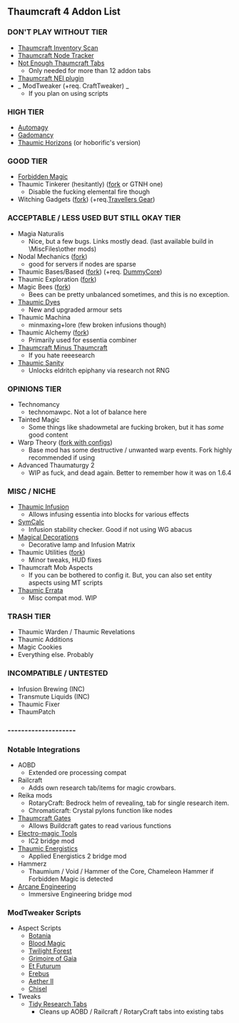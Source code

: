 ## Thaumcraft 4 Addon List

### DON'T PLAY WITHOUT TIER
- [Thaumcraft Inventory Scan](https://minecraft.curseforge.com/projects/thaumcraft-inventory-scanning)
- [Thaumcraft Node Tracker](https://minecraft.curseforge.com/projects/thaumcraft-node-tracker)
- [Not Enough Thaumcraft Tabs](https://minecraft.curseforge.com/projects/notenoughthaumcrafttabs)
  - Only needed for more than 12 addon tabs
- [Thaumcraft NEI plugin](https://minecraft.curseforge.com/projects/thaumcraft-nei-plugin)
- _ ModTweaker (+req. CraftTweaker) _
  - If you plan on using scripts 

### HIGH TIER
- [Automagy](https://minecraft.curseforge.com/projects/automagy)
- [Gadomancy](https://minecraft.curseforge.com/projects/gadomancy)
- [Thaumic Horizons](https://minecraft.curseforge.com/projects/thaumic-horizons) (or hoborific's version)

### GOOD TIER
- [Forbidden Magic](https://minecraft.curseforge.com/projects/forbidden-magic)
- Thaumic Tinkerer (hesitantly) ([fork](https://github.com/KryptonCaptain/ThaumicTinkerer/releases) or GTNH one)
  - Disable the fucking elemental fire though
- Witching Gadgets ([fork](https://github.com/KryptonCaptain/WitchingGadgets/releases)) (+req.[Travellers Gear](https://minecraft.curseforge.com/projects/travellers-gear))

### ACCEPTABLE / LESS USED BUT STILL OKAY TIER
- Magia Naturalis
  - Nice, but a few bugs. Links mostly dead. (last available build in \\MiscFiles\other mods\)
- Nodal Mechanics ([fork](https://github.com/KryptonCaptain/Nodal-Mechanics/releases))
  - good for servers if nodes are sparse
- Thaumic Bases/Based ([fork](https://github.com/KryptonCaptain/ThaumicBases/releases)) (+req. [DummyCore](https://minecraft.curseforge.com/projects/dummycore))
- Thaumic Exploration ([fork](https://github.com/KryptonCaptain/Thaumic_Exploration/releases))
- Magic Bees ([fork](https://github.com/KryptonCaptain/MagicBees/releases))
  - Bees can be pretty unbalanced sometimes, and this is no exception.
- [Thaumic Dyes](https://minecraft.curseforge.com/projects/thaumic-dyes)
  - New and upgraded armour sets
- Thaumic Machina
  - minmaxing+lore (few broken infusions though)
- Thaumic Alchemy ([fork](https://github.com/KryptonCaptain/ThaumicAlchemy/releases))
  - Primarily used for essentia combiner
- [Thaumcraft Minus Thaumcraft](https://minecraft.curseforge.com/projects/thaumcraft-minus-thaumcraft)
  - If you hate reeesearch
- [Thaumic Sanity](https://minecraft.curseforge.com/projects/thaumic-sanity)
  - Unlocks eldritch epiphany via research not RNG

### OPINIONS TIER
- Technomancy 
  - technomawpc. Not a lot of balance here
- Tainted Magic
  - Some things like shadowmetal are fucking broken, but it has _some_ good content
- Warp Theory ([fork with configs](https://github.com/Namikon/WarpTheory/releases/tag/1.0f-test2))
  - Base mod has some destructive / unwanted warp events. Fork highly recommended if using
- Advanced Thaumaturgy 2
  - WIP as fuck, and dead again. Better to remember how it was on 1.6.4

### MISC / NICHE
- [Thaumic Infusion](https://minecraft.curseforge.com/projects/thaumic-infusion)
  - Allows infusing essentia into blocks for various effects
- [SymCalc](https://minecraft.curseforge.com/projects/symcalc)
  - Infusion stability checker. Good if not using WG abacus
- [Magical Decorations](https://minecraft.curseforge.com/projects/magicaldecorations)
  - Decorative lamp and Infusion Matrix
- Thaumic Utilities ([fork](https://github.com/KryptonCaptain/ThaumicUtilities/releases))
  - Minor tweaks, HUD fixes
- Thaumcraft Mob Aspects
  - If you can be bothered to config it. But, you can also set entity aspects using MT scripts
- [Thaumic Errata](https://github.com/KryptonCaptain/ThaumErrata/releases)
  - Misc compat mod. WIP

### TRASH TIER
- Thaumic Warden / Thaumic Revelations
- Thaumic Additions
- Magic Cookies
- Everything else. Probably

### INCOMPATIBLE / UNTESTED
- Infusion Brewing (INC)
- Transmute Liquids (INC)
- Thaumic Fixer
- ThaumPatch

### --------------------

### Notable Integrations
- AOBD
  - Extended ore processing compat
- Railcraft
  - Adds own research tab/items for magic crowbars. 
- Reika mods
  - RotaryCraft: Bedrock helm of revealing, tab for single research item. 
  - Chromaticraft: Crystal pylons function like nodes
- [Thaumcraft Gates](https://minecraft.curseforge.com/projects/thaumcraftgates)
  - Allows Buildcraft gates to read various functions
- [Electro-magic Tools](https://minecraft.curseforge.com/projects/electro-magic-tools)
  - IC2 bridge mod
- [Thaumic Energistics](https://minecraft.curseforge.com/projects/thaumic-energistics)
  - Applied Energistics 2 bridge mod
- Hammerz
  - Thaumium / Void / Hammer of the Core, Chameleon Hammer if Forbidden Magic is detected
- [Arcane Engineering](https://minecraft.curseforge.com/projects/arcane-engineering)
  - Immersive Engineering bridge mod

### ModTweaker Scripts
- Aspect Scripts
  - [Botania](https://minecraft.curseforge.com/projects/botania-aspects)
  - [Blood Magic](https://minecraft.curseforge.com/projects/aspects-of-bloodmagic)
  - [Twilight Forest](https://minecraft.curseforge.com/projects/twilight-aspects)
  - [Grimoire of Gaia](https://minecraft.curseforge.com/projects/aspects-of-gaia)
  - [Et Futurum](https://minecraft.curseforge.com/projects/et-futurum-aspects)
  - [Erebus](https://minecraft.curseforge.com/projects/erebus-aspects)
  - [Aether II](https://minecraft.curseforge.com/projects/logo-thaumcraft-aether-ii-aspect-integration)
  - [Chisel](https://minecraft.curseforge.com/projects/chisel-aspect)
- Tweaks
  - [Tidy Research Tabs](https://minecraft.curseforge.com/projects/tidy-research-tabs)
    - Cleans up AOBD / Railcraft / RotaryCraft tabs into existing tabs
